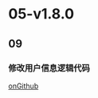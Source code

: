 # 05-v1.8.0



## 09

### 修改用户信息逻辑代码

[onGithub](https://github.com/moreant/gdmec-bxg/commit/0b0e6453eeeb562c7f3bb6651c3437a7e1e1a5f1)